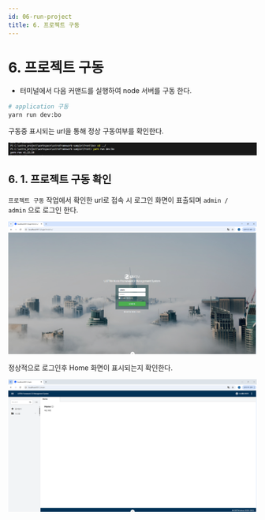 ```yaml
---
id: 06-run-project
title: 6. 프로젝트 구동
---
```


# **6. 프로젝트 구동**

- 터미널에서 다음 커맨드를 실행하여 node 서버를 구동 한다.

```bash
# application 구동
yarn run dev:bo
```

구동중 표시되는 url을 통해 정상 구동여부를 확인한다.

![image.png](/img/settingGuide/image12.png)

## **6. 1. 프로젝트 구동 확인**

`프로젝트 구동` 작업에서 확인한 url로 접속 시 로그인 화면이 표출되며 `admin / admin` 으로 로그인 한다.

![image.png](/img/settingGuide/image13.png)

정상적으로 로그인후 Home 화면이 표시되는지 확인한다.

![image.png](/img/settingGuide/image14.png)